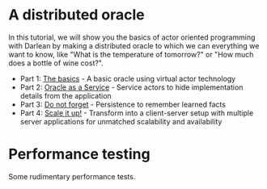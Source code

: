 # A distributed oracle

In this tutorial, we will show you the basics of actor oriented programming with Darlean by making a distributed oracle to which we can everything we want to know, like "What is the temperature of tomorrow?"
or "How much does a bottle of wine cost?".

* Part 1: [The basics](oracle/1_the_basics) - A basic oracle using virtual actor technology
* Part 2: [Oracle as a Service](oracle/2_oracle_as_a_service) - Service actors to hide implementation details from the application
* Part 3: [Do not forget](oracle/3_do_not_forget) - Persistence to remember learned facts
* Part 4: [Scale it up!](oracle/4_scale_it_up) - Transform into a client-server setup with multiple server applications for unmatched scalability and availability

# Performance testing

Some rudimentary performance tests.